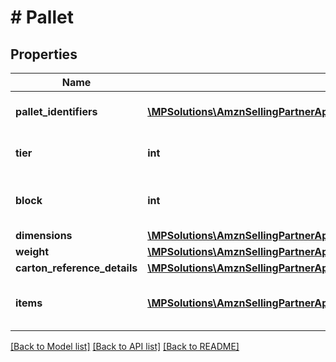 # # Pallet

## Properties

Name | Type | Description | Notes
------------ | ------------- | ------------- | -------------
**pallet_identifiers** | [**\MPSolutions\AmznSellingPartnerApi\Models\VendorShipments\ContainerIdentification[]**](ContainerIdentification.md) | A list of pallet identifiers. |
**tier** | **int** | Number of layers per pallet. | [optional]
**block** | **int** | Number of cartons per layer on the pallet. | [optional]
**dimensions** | [**\MPSolutions\AmznSellingPartnerApi\Models\VendorShipments\Dimensions**](Dimensions.md) |  | [optional]
**weight** | [**\MPSolutions\AmznSellingPartnerApi\Models\VendorShipments\Weight**](Weight.md) |  | [optional]
**carton_reference_details** | [**\MPSolutions\AmznSellingPartnerApi\Models\VendorShipments\CartonReferenceDetails**](CartonReferenceDetails.md) |  | [optional]
**items** | [**\MPSolutions\AmznSellingPartnerApi\Models\VendorShipments\ContainerItem[]**](ContainerItem.md) | A list of container item details. | [optional]

[[Back to Model list]](../../README.md#models) [[Back to API list]](../../README.md#endpoints) [[Back to README]](../../README.md)
